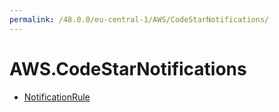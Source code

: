```yaml
---
permalink: /48.0.0/eu-central-1/AWS/CodeStarNotifications/
---
```


# AWS.CodeStarNotifications



* [NotificationRule](NotificationRule.md)